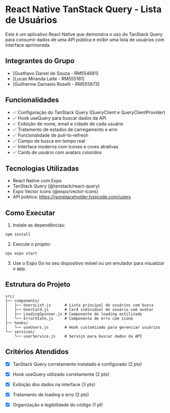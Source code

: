 # React Native TanStack Query - Lista de Usuários

Este é um aplicativo React Native que demonstra o uso do TanStack Query para consumir dados de uma API pública e exibir uma lista de usuários com interface aprimorada.

## Integrantes do Grupo

- [Gusthavo Daniel de Souza - RM554681]
- [Lucas Miranda Leite - RM555161]
- [Guilherme Damasio Roselli - RM555873]

## Funcionalidades

- ✅ Configuração do TanStack Query (QueryClient e QueryClientProvider)
- ✅ Hook useQuery para buscar dados da API
- ✅ Exibição de nome, email e cidade de cada usuário
- ✅ Tratamento de estados de carregamento e erro
- ✅ Funcionalidade de pull-to-refresh
- ✅ Campo de busca em tempo real
- ✅ Interface moderna com ícones e cores atrativas
- ✅ Cards de usuário com avatars coloridos

## Tecnologias Utilizadas

- React Native com Expo
- TanStack Query (@tanstack/react-query)
- Expo Vector Icons (@expo/vector-icons)
- API pública: https://jsonplaceholder.typicode.com/users

## Como Executar

1. Instale as dependências:
```bash
npm install
```

2. Execute o projeto:
```bash
npx expo start
```

3. Use o Expo Go no seu dispositivo móvel ou um emulador para visualizar o app.

## Estrutura do Projeto

```
src/
├── components/
│   ├── UsersList.js      # Lista principal de usuários com busca
│   ├── UserCard.js       # Card individual do usuário com avatar
│   ├── LoadingSpinner.js # Componente de loading estilizado
│   └── ErrorState.js     # Componente de erro com ícone
├── hooks/
│   └── useUsers.js       # Hook customizado para gerenciar usuários
└── services/
    └── userService.js    # Serviço para buscar dados da API
```

## Critérios Atendidos

- [x] TanStack Query corretamente instalado e configurado (2 pts)
- [x] Hook useQuery utilizado corretamente (2 pts)
- [x] Exibição dos dados na interface (3 pts)
- [x] Tratamento de loading e erro (2 pts)
- [x] Organização e legibilidade do código (1 pt)


